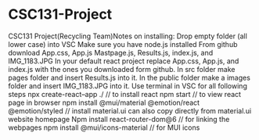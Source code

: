 # CSC131-Project
CSC131 Project(Recycling Team)Notes on installing:
Drop empty folder (all lower case) into VSC
Make sure you have node.js installed
From github download App.css, App.js Mastpage.js, Results.js, index.js, and IMG_1183.JPG  In your default react project replace App.css, App.js, and index.js with the ones you downloaded form github. In src folder make pages folder and insert Results.js into it. In the public folder make a images folder and insert IMG_1183.JPG into it.
Use terminal in VSC for all following steps
npx create-react–app ./                                                              // to install react
npm start                                                                                    // to view react page in browser
npm install @mui/material @emotion/react @emotion/styled  // install material.ui can also copy directly from material.ui website homepage
Npm install react-router-dom@6                                             // for linking the webpages 
npm install @mui/icons-material                                            // for MUI icons 
